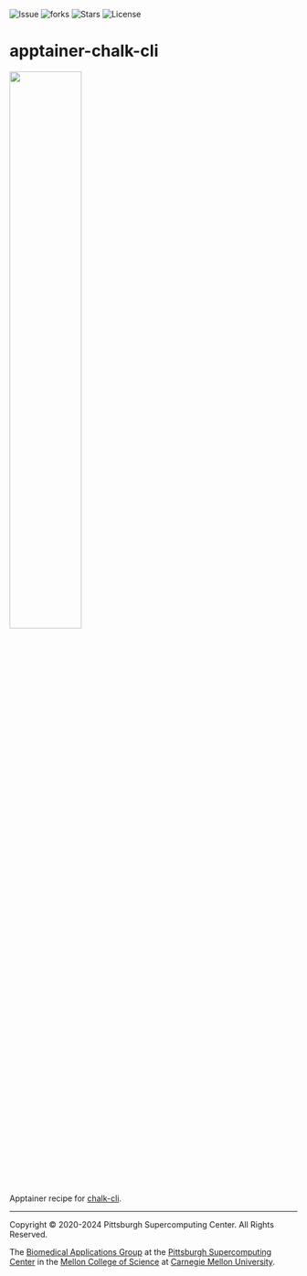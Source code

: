 ![Issue](https://img.shields.io/github/issues/pscedu/apptainer-chalk-cli)
![forks](https://img.shields.io/github/forks/pscedu/apptainer-chalk-cli)
![Stars](https://img.shields.io/github/stars/pscedu/apptainer-chalk-cli)
![License](https://img.shields.io/github/license/pscedu/apptainer-chalk-cli)

# apptainer-chalk-cli
<img src="https://github.com/chalk/chalk-cli/blob/main/screenshot.png?raw=true" width="50%">

Apptainer recipe for [chalk-cli](https://github.com/chalk/chalk-cli).

---
Copyright © 2020-2024 Pittsburgh Supercomputing Center. All Rights Reserved.

The [Biomedical Applications Group](https://www.psc.edu/biomedical-applications/) at the [Pittsburgh 
Supercomputing Center](http://www.psc.edu) in the [Mellon College of Science](https://www.cmu.edu/mcs/) 
at [Carnegie Mellon University](http://www.cmu.edu).

